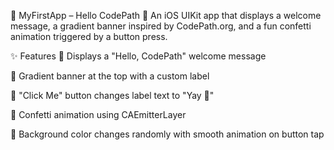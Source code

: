 📱 MyFirstApp – Hello CodePath 🎉
An iOS UIKit app that displays a welcome message, a gradient banner inspired by CodePath.org, and a fun confetti animation triggered by a button press.

✨ Features
💬 Displays a "Hello, CodePath" welcome message

🌈 Gradient banner at the top with a custom label

🎯 "Click Me" button changes label text to "Yay 🎉"

🎉 Confetti animation using CAEmitterLayer

🎨 Background color changes randomly with smooth animation on button tap
